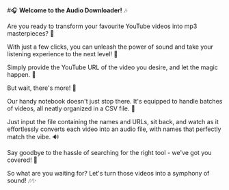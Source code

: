 
#🎧 **Welcome to the Audio Downloader!** 🎶

Are you ready to transform your favourite YouTube videos into mp3 masterpieces? 🚀

With just a few clicks, you can unleash the power of sound and take your listening experience to the next level! 🎵

Simply provide the YouTube URL of the video you desire, and let the magic happen. 🌟

But wait, there's more! 🎉

Our handy notebook doesn't just stop there. It's equipped to handle batches of videos, all neatly organized in a CSV file. 📁

Just input the file containing the names and URLs, sit back, and watch as it effortlessly converts each video into an audio file, with names that perfectly match the vibe. 🔊

Say goodbye to the hassle of searching for the right tool - we've got you covered! 💪

So what are you waiting for? Let's turn those videos into a symphony of sound! 🎶✨
